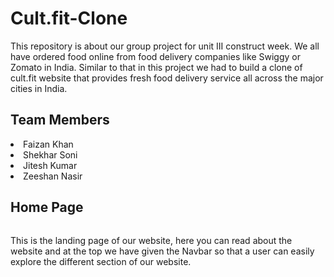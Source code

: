 # Cult.fit-Clone
This repository is about our group project for unit III construct week. We all have ordered food online from food delivery companies like Swiggy or Zomato in India. Similar to that in this project we had to build a clone of cult.fit website that provides fresh food delivery service all across the major cities in India.


<h2>Team Members</h2>
<li>Faizan Khan</li>
<li>Shekhar Soni</li>
<li>Jitesh Kumar</li>
<li>Zeeshan Nasir</li>
<h2>Home Page</h2>
<img src="https://user-images.githubusercontent.com/97458887/165997945-bf07f811-bf12-4800-b717-6d6e110633fa.png" alt="">

<p>This is the landing page of our website, here you can read about the website and at the top we have given the Navbar so that a user can easily explore the 
  different section of our website.</p>
